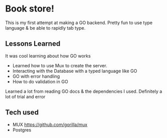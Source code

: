 
# Book store!

This is my first attempt at making a GO backend. Pretty fun to use type language & be able to rapidly tab type.


## Lessons Learned

It was cool learning about how GO works
- Learned how to use Mux to create the server. 
- Interacting with the Database with a typed language like GO
- GO with error handling
- How to do validation in GO

Learned a lot from reading GO docs & the dependencies I used. Definitely a lot of trial and error
## Tech used
- MUX https://github.com/gorilla/mux
- Postgres

